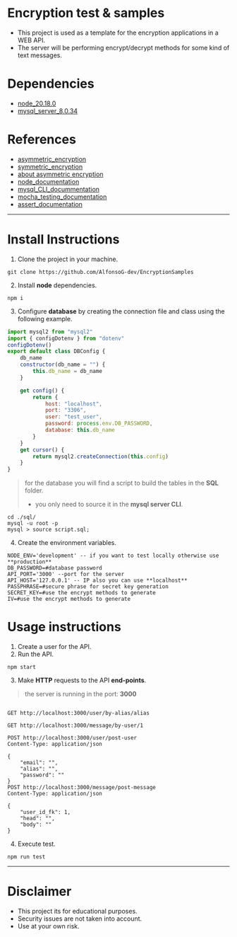 # Encryption test & samples
- This project is used as a template for the encryption applications in a WEB API.
- The server will be performing encrypt/decrypt methods for some kind of text messages.

# Dependencies
- [node_20.18.0](https://nodejs.org/en/download/package-manager)
- [mysql_server_8.0.34](https://dev.mysql.com/downloads/)

# References
- [asymmetric_encryption](https://medium.com/@makenoizee/secure-data-transmission-with-node-js-and-asymmetric-encryption-20b2d80aa871)
- [symmetric_encryption](https://dev.to/superviz/implementing-symmetric-and-asymmetric-encryption-with-nodejs-4efp)
- [about asymmetric encryption](https://www.cloudflare.com/es-es/learning/ssl/what-is-asymmetric-encryption/)
- [node_documentation](https://nodejs.org/docs/latest/api/)
- [mysql_CLI_docummentation](https://dev.mysql.com/doc/refman/8.4/en/mysql.html)
- [mocha_testing_documentation](https://mochajs.org/#getting-started)
- [assert_documentation](https://www.w3schools.com/nodejs/ref_assert.asp)

----

# Install Instructions
1. Clone the project in your machine.
```shell
git clone https://github.com/AlfonsoG-dev/EncryptionSamples
```
2. Install **node** dependencies.
```shell
npm i
```
3. Configure **database** by  creating the connection file and class using the following example.
```js
import mysql2 from "mysql2"
import { configDotenv } from "dotenv"
configDotenv()
export default class DBConfig {
    db_name
    constructor(db_name = "") {
        this.db_name = db_name
    }

    get config() {
        return {
            host: "localhost",
            port: "3306",
            user: "test_user",
            password: process.env.DB_PASSWORD,
            database: this.db_name
        }
    }
    get cursor() {
        return mysql2.createConnection(this.config)
    }
}
```
> for the database you will find a script to build the tables in the **SQL** folder.
>- you only need to source it in the **mysql server CLI**.
```shell
cd ./sql/
mysql -u root -p
mysql > source script.sql;
```
4. Create the environment variables.
```env
NODE_ENV='development' -- if you want to test locally otherwise use **production**
DB_PASSWORD=#database password
API_PORT='3000' --port for the server
API_HOST='127.0.0.1' -- IP also you can use **localhost**
PASSPHRASE=#secure phrase for secret key generation
SECRET_KEY=#use the encrypt methods to generate
IV=#use the encrypt methods to generate
```

# Usage instructions
1. Create a user for the API.
2. Run the API.
```shell
npm start
```
3. Make **HTTP** requests to the API **end-points**.
> the server is running in the port: **3000**
```http

GET http://localhost:3000/user/by-alias/alias

GET http://localhost:3000/message/by-user/1

POST http://localhost:3000/user/post-user
Content-Type: application/json

{
    "email": "",
    "alias": "",
    "password": ""
}
POST http://localhost:3000/message/post-message
Content-Type: application/json

{
    "user_id_fk": 1,
    "head": "",
    "body": ""
}
```
4. Execute test.
```shell
npm run test
```
-----
# Disclaimer
- This project its for educational purposes.
- Security issues are not taken into account.
- Use at your own risk.
